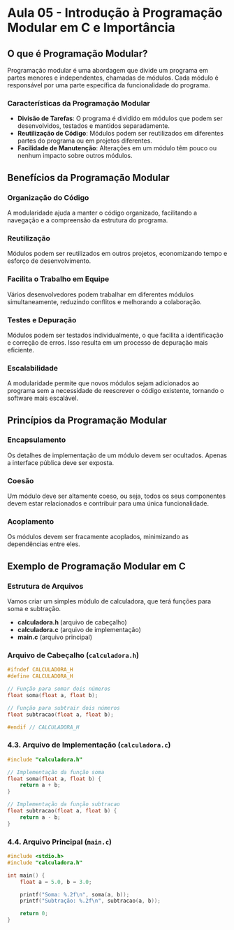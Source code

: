 # Aula 05 - Introdução à Programação Modular em C e Importância

## O que é Programação Modular?

Programação modular é uma abordagem que divide um programa em partes menores e independentes, chamadas de módulos. Cada módulo é responsável por uma parte específica da funcionalidade do programa.

### Características da Programação Modular

- **Divisão de Tarefas**: O programa é dividido em módulos que podem ser desenvolvidos, testados e mantidos separadamente.
- **Reutilização de Código**: Módulos podem ser reutilizados em diferentes partes do programa ou em projetos diferentes.
- **Facilidade de Manutenção**: Alterações em um módulo têm pouco ou nenhum impacto sobre outros módulos.

## Benefícios da Programação Modular

### Organização do Código

A modularidade ajuda a manter o código organizado, facilitando a navegação e a compreensão da estrutura do programa.

### Reutilização

Módulos podem ser reutilizados em outros projetos, economizando tempo e esforço de desenvolvimento.

### Facilita o Trabalho em Equipe

Vários desenvolvedores podem trabalhar em diferentes módulos simultaneamente, reduzindo conflitos e melhorando a colaboração.

### Testes e Depuração

Módulos podem ser testados individualmente, o que facilita a identificação e correção de erros. Isso resulta em um processo de depuração mais eficiente.

### Escalabilidade

A modularidade permite que novos módulos sejam adicionados ao programa sem a necessidade de reescrever o código existente, tornando o software mais escalável.

## Princípios da Programação Modular

### Encapsulamento

Os detalhes de implementação de um módulo devem ser ocultados. Apenas a interface pública deve ser exposta.

### Coesão

Um módulo deve ser altamente coeso, ou seja, todos os seus componentes devem estar relacionados e contribuir para uma única funcionalidade.

### Acoplamento

Os módulos devem ser fracamente acoplados, minimizando as dependências entre eles.

## Exemplo de Programação Modular em C

### Estrutura de Arquivos

Vamos criar um simples módulo de calculadora, que terá funções para soma e subtração.

- **calculadora.h** (arquivo de cabeçalho)
- **calculadora.c** (arquivo de implementação)
- **main.c** (arquivo principal)

### Arquivo de Cabeçalho (`calculadora.h`)

```c
#ifndef CALCULADORA_H
#define CALCULADORA_H

// Função para somar dois números
float soma(float a, float b);

// Função para subtrair dois números
float subtracao(float a, float b);

#endif // CALCULADORA_H
```

### 4.3. Arquivo de Implementação (`calculadora.c`)

```c
#include "calculadora.h"

// Implementação da função soma
float soma(float a, float b) {
    return a + b;
}

// Implementação da função subtracao
float subtracao(float a, float b) {
    return a - b;
}
```

### 4.4. Arquivo Principal (`main.c`)

```c
#include <stdio.h>
#include "calculadora.h"

int main() {
    float a = 5.0, b = 3.0;

    printf("Soma: %.2f\n", soma(a, b));
    printf("Subtração: %.2f\n", subtracao(a, b));

    return 0;
}
```
